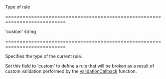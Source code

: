 <!--**
/*-------------------------------------------
    Auto-generated file. Do not modify.
-------------------------------------------

**-->
<!--d-->Type of rule<!--/d-->
===========================================================================
<!--acceptValues-->'custom'<!--/acceptValues-->
<!--type-->string<!--/type-->
===========================================================================

<!--shortDescription-->
Specifies the type of the current rule.
<!--/shortDescription-->

<!--fullDescription-->
Set this field to 'custom' to define a rule that will be broken as a result of custom validation performed by the [validationCallback](/Documentation/ApiReference/UI_Widgets/dxValidator/Validation_Rules/CustomRule/#validationCallback) function.
<!--/fullDescription-->